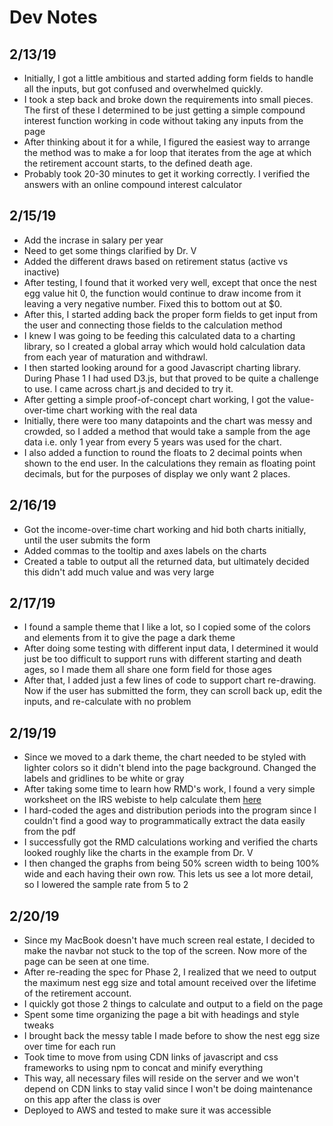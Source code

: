 # Dev Notes

## 2/13/19
* Initially, I got a little ambitious and started adding form fields to handle all the inputs, but got confused and overwhelmed quickly. 
* I took a step back and broke down the requirements into small pieces. The first of these I determined to be just getting a simple compound interest function working in code without taking any inputs from the page
* After thinking about it for a while, I figured the easiest way to arrange the method was to make a for loop that iterates from the age at which the retirement account starts, to the defined death age.
* Probably took 20-30 minutes to get it working correctly. I verified the answers with an online compound interest calculator


## 2/15/19
* Add the incrase in salary per year
* Need to get some things clarified by Dr. V
* Added the different draws based on retirement status (active vs inactive)
* After testing, I found that it worked very well, except that once the nest egg value hit 0, the function would continue to draw income from it leaving a very negative number. Fixed this to bottom out at $0.
* After this, I started adding back the proper form fields to get input from the user and connecting those fields to the calculation method
* I knew I was going to be feeding this calculated data to a charting library, so I created a global array which would hold calculation data from each year of maturation and withdrawl. 
* I then started looking around for a good Javascript charting library. During Phase 1 I had used D3.js, but that proved to be quite a challenge to use. I came across chart.js and decided to try it.
* After getting a simple proof-of-concept chart working, I got the value-over-time chart working with the real data
* Initially, there were too many datapoints and the chart was messy and crowded, so I added a method that would take a sample from the age data i.e. only 1 year from every 5 years was used for the chart.
* I also added a function to round the floats to 2 decimal points when shown to the end user. In the calculations they remain as floating point decimals, but for the purposes of display we only want 2 places.

## 2/16/19
* Got the income-over-time chart working and hid both charts initially, until the user submits the form
* Added commas to the tooltip and axes labels on the charts
* Created a table to output all the returned data, but ultimately decided this didn't add much value and was very large

## 2/17/19
* I found a sample theme that I like a lot, so I copied some of the colors and elements from it to give the page a dark theme
* After doing some testing with different input data, I determined it would just be too difficult to support runs with different starting and death ages, so I made them all share one form field for those ages
* After that, I added just a few lines of code to support chart re-drawing. Now if the user has submitted the form, they can scroll back up, edit the inputs, and re-calculate with no problem

## 2/19/19
* Since we moved to a dark theme, the chart needed to be styled with lighter colors so it didn't blend into the page background. Changed the labels and gridlines to be white or gray
* After taking some time to learn how RMD's work, I found a very simple worksheet on the IRS webiste to help calculate them [here](https://www.irs.gov/pub/irs-tege/uniform_rmd_wksht.pdf) 
* I hard-coded the ages and distribution periods into the program since I couldn't find a good way to programmatically extract the data easily from the pdf
* I successfully got the RMD calculations working and verified the charts looked roughly like the charts in the example from Dr. V
* I then changed the graphs from being 50% screen width to being 100% wide and each having their own row. This lets us see a lot more detail, so I lowered the sample rate from 5 to 2

## 2/20/19
* Since my MacBook doesn't have much screen real estate, I decided to make the navbar not stuck to the top of the screen. Now more of the page can be seen at one time. 
* After re-reading the spec for Phase 2, I realized that we need to output the maximum nest egg size and total amount received over the lifetime of the retirement account.
* I quickly got those 2 things to calculate and output to a field on the page
* Spent some time organizing the page a bit with headings and style tweaks
* I brought back the messy table I made before to show the nest egg size over time for each run 
* Took time to move from using CDN links of javascript and css frameworks to using npm to concat and minify everything
* This way, all necessary files will reside on the server and we won't depend on CDN links to stay valid since I won't be doing maintenance on this app after the class is over
* Deployed to AWS and tested to make sure it was accessible




